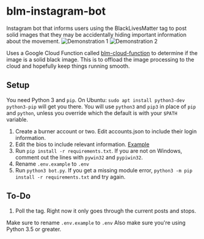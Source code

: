 # blm-instagram-bot
Instagram bot that informs users using the BlackLivesMatter tag to post solid images that they may be accidentally hiding important information about the movement.
![Demonstration 1](https://i.imgur.com/cbW2vEY.png)
![Demonstration 2](https://i.imgur.com/nsYbHJl.png)

Uses a Google Cloud Function called [blm-cloud-function](https://github.com/char/blm-cloud-function) to determine if the image is a solid black image. This is to offload the image processing to the cloud and hopefully keep things running smooth.


## Setup
You need Python 3 and `pip`. On Ubuntu: `sudo apt install python3-dev python3-pip` will get you there. You will use `python3` and `pip3` in place of `pip` and `python`, unless you override which the default is with your `$PATH` variable.

1. Create a burner account or two. Edit accounts.json to include their login information.
1. Edit the bios to include relevant information. [Example](https://www.instagram.com/blmprotectthetag/)
1. Run `pip install -r requirements.txt`. If you are not on Windows, comment out the lines with `pywin32` and `pypiwin32`.
1. Rename `.env.example` to `.env`
1. Run `python3 bot.py`. If you get a missing module error, `python3 -m pip install -r requirements.txt` and try again.

## To-Do
1. Poll the tag. Right now it only goes through the current posts and stops.

Make sure to rename `.env.example` to `.env`
Also make sure you're using Python 3.5 or greater.
